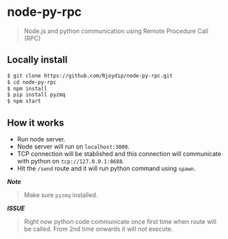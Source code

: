 # node-py-rpc

> Node.js and python communication using Remote Procedure Call (RPC)

## Locally install

```sh
$ git clone https://github.com/Rjoydip/node-py-rpc.git
$ cd node-py-rpc
$ npm install
$ pip install pyzmq
$ npm start
```

## How it works

* Run node server.
* Node server will run on `localhost:3000`.
* TCP connection will be stablished and this connection will communicate with python on `tcp://127.0.0.1:8688`.
* Hit the `/send` route and it will run python command using `spawn`.

***Note***

> Make sure `pyzmq` installed.

***ISSUE***

> Right now python code communicate once first time when route will be called. From 2nd time onwards it will not execute.